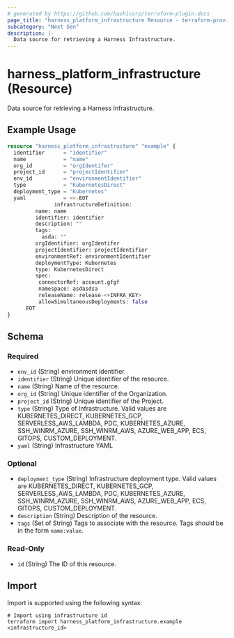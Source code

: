 ```yaml
---
# generated by https://github.com/hashicorp/terraform-plugin-docs
page_title: "harness_platform_infrastructure Resource - terraform-provider-harness"
subcategory: "Next Gen"
description: |-
  Data source for retrieving a Harness Infrastructure.
---
```


# harness_platform_infrastructure (Resource)

Data source for retrieving a Harness Infrastructure.

## Example Usage

```terraform
resource "harness_platform_infrastructure" "example" {
  identifier      = "identifier"
  name            = "name"
  org_id          = "orgIdentifer"
  project_id      = "projectIdentifier"
  env_id          = "environmentIdentifier"
  type            = "KubernetesDirect"
  deployment_type = "Kubernetes"
  yaml            = <<-EOT
			   infrastructureDefinition:
         name: name
         identifier: identifier
         description: ""
         tags:
           asda: ""
         orgIdentifier: orgIdentifer
         projectIdentifier: projectIdentifier
         environmentRef: environmentIdentifier
         deploymentType: Kubernetes
         type: KubernetesDirect
         spec:
          connectorRef: account.gfgf
          namespace: asdasdsa
          releaseName: release-<+INFRA_KEY>
          allowSimultaneousDeployments: false
      EOT
}
```

<!-- schema generated by tfplugindocs -->
## Schema

### Required

- `env_id` (String) environment identifier.
- `identifier` (String) Unique identifier of the resource.
- `name` (String) Name of the resource.
- `org_id` (String) Unique identifier of the Organization.
- `project_id` (String) Unique identifier of the Project.
- `type` (String) Type of Infrastructure. Valid values are KUBERNETES_DIRECT, KUBERNETES_GCP, SERVERLESS_AWS_LAMBDA, PDC, KUBERNETES_AZURE, SSH_WINRM_AZURE, SSH_WINRM_AWS, AZURE_WEB_APP, ECS, GITOPS, CUSTOM_DEPLOYMENT.
- `yaml` (String) Infrastructure YAML

### Optional

- `deployment_type` (String) Infrastructure deployment type. Valid values are KUBERNETES_DIRECT, KUBERNETES_GCP, SERVERLESS_AWS_LAMBDA, PDC, KUBERNETES_AZURE, SSH_WINRM_AZURE, SSH_WINRM_AWS, AZURE_WEB_APP, ECS, GITOPS, CUSTOM_DEPLOYMENT.
- `description` (String) Description of the resource.
- `tags` (Set of String) Tags to associate with the resource. Tags should be in the form `name:value`.

### Read-Only

- `id` (String) The ID of this resource.

## Import

Import is supported using the following syntax:

```shell
# Import using infrastructure id
terraform import harness_platform_infrastructure.example <infrastructure_id>
```

